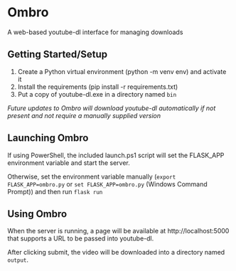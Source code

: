 # Ombro
A web-based youtube-dl interface for managing downloads

## Getting Started/Setup
1. Create a Python virtual environment (python -m venv env) and activate it
2. Install the requirements (pip install -r requirements.txt)
3. Put a copy of youtube-dl.exe in a directory named `bin`

*Future updates to Ombro will download youtube-dl automatically if not present and not require a manually supplied version*

## Launching Ombro
If using PowerShell, the included launch.ps1 script will set the FLASK_APP environment variable and start the server.

Otherwise, set the environment variable manually (`export FLASK_APP=ombro.py` or `set FLASK_APP=ombro.py` (Windows Command Prompt)) and then run `flask run`

## Using Ombro
When the server is running, a page will be available at http://localhost:5000 that supports a URL to be passed into youtube-dl.

After clicking submit, the video will be downloaded into a directory named `output`.
